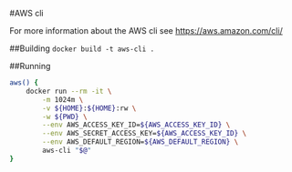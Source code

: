 #AWS cli

For more information about the AWS cli see https://aws.amazon.com/cli/

##Building
`docker build -t aws-cli .`

##Running
```bash
aws() {
	docker run --rm -it \
		-m 1024m \
		-v ${HOME}:${HOME}:rw \
		-w ${PWD} \
		--env AWS_ACCESS_KEY_ID=${AWS_ACCESS_KEY_ID} \
		--env AWS_SECRET_ACCESS_KEY=${AWS_ACCESS_KEY_ID} \
		--env AWS_DEFAULT_REGION=${AWS_DEFAULT_REGION} \
		aws-cli "$@"
}
```
